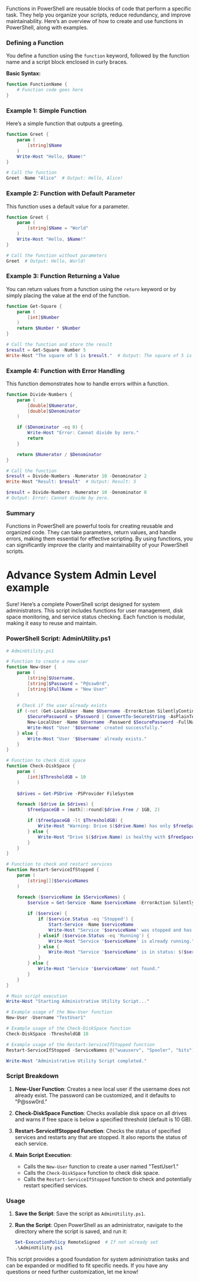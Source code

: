 Functions in PowerShell are reusable blocks of code that perform a specific task. They help you organize your scripts, reduce redundancy, and improve maintainability. Here’s an overview of how to create and use functions in PowerShell, along with examples.

### Defining a Function

You define a function using the `function` keyword, followed by the function name and a script block enclosed in curly braces.

**Basic Syntax:**
```powershell
function FunctionName {
    # Function code goes here
}
```

### Example 1: Simple Function

Here’s a simple function that outputs a greeting.

```powershell
function Greet {
    param (
        [string]$Name
    )
    Write-Host "Hello, $Name!"
}

# Call the function
Greet -Name "Alice"  # Output: Hello, Alice!
```

### Example 2: Function with Default Parameter

This function uses a default value for a parameter.

```powershell
function Greet {
    param (
        [string]$Name = "World"
    )
    Write-Host "Hello, $Name!"
}

# Call the function without parameters
Greet  # Output: Hello, World!
```

### Example 3: Function Returning a Value

You can return values from a function using the `return` keyword or by simply placing the value at the end of the function.

```powershell
function Get-Square {
    param (
        [int]$Number
    )
    return $Number * $Number
}

# Call the function and store the result
$result = Get-Square -Number 5
Write-Host "The square of 5 is $result."  # Output: The square of 5 is 25.
```

### Example 4: Function with Error Handling

This function demonstrates how to handle errors within a function.

```powershell
function Divide-Numbers {
    param (
        [double]$Numerator,
        [double]$Denominator
    )

    if ($Denominator -eq 0) {
        Write-Host "Error: Cannot divide by zero."
        return
    }

    return $Numerator / $Denominator
}

# Call the function
$result = Divide-Numbers -Numerator 10 -Denominator 2
Write-Host "Result: $result"  # Output: Result: 5

$result = Divide-Numbers -Numerator 10 -Denominator 0
# Output: Error: Cannot divide by zero.
```

### Summary

Functions in PowerShell are powerful tools for creating reusable and organized code. They can take parameters, return values, and handle errors, making them essential for effective scripting. By using functions, you can significantly improve the clarity and maintainability of your PowerShell scripts.

# Advance System Admin Level example
Sure! Here’s a complete PowerShell script designed for system administrators. This script includes functions for user management, disk space monitoring, and service status checking. Each function is modular, making it easy to reuse and maintain.

### PowerShell Script: AdminUtility.ps1

```powershell
# AdminUtility.ps1

# Function to create a new user
function New-User {
    param (
        [string]$Username,
        [string]$Password = "P@ssw0rd",
        [string]$FullName = "New User"
    )
    
    # Check if the user already exists
    if (-not (Get-LocalUser -Name $Username -ErrorAction SilentlyContinue)) {
        $SecurePassword = $Password | ConvertTo-SecureString -AsPlainText -Force
        New-LocalUser -Name $Username -Password $SecurePassword -FullName $FullName -Description "Created for admin tasks"
        Write-Host "User '$Username' created successfully."
    } else {
        Write-Host "User '$Username' already exists."
    }
}

# Function to check disk space
function Check-DiskSpace {
    param (
        [int]$ThresholdGB = 10
    )
    
    $drives = Get-PSDrive -PSProvider FileSystem

    foreach ($drive in $drives) {
        $freeSpaceGB = [math]::round($drive.Free / 1GB, 2)

        if ($freeSpaceGB -lt $ThresholdGB) {
            Write-Host "Warning: Drive $($drive.Name) has only $freeSpaceGB GB free space."
        } else {
            Write-Host "Drive $($drive.Name) is healthy with $freeSpaceGB GB free space."
        }
    }
}

# Function to check and restart services
function Restart-ServiceIfStopped {
    param (
        [string[]]$ServiceNames
    )

    foreach ($serviceName in $ServiceNames) {
        $service = Get-Service -Name $serviceName -ErrorAction SilentlyContinue
        
        if ($service) {
            if ($service.Status -eq 'Stopped') {
                Start-Service -Name $serviceName
                Write-Host "Service '$serviceName' was stopped and has been started."
            } elseif ($service.Status -eq 'Running') {
                Write-Host "Service '$serviceName' is already running."
            } else {
                Write-Host "Service '$serviceName' is in status: $($service.Status)."
            }
        } else {
            Write-Host "Service '$serviceName' not found."
        }
    }
}

# Main script execution
Write-Host "Starting Administrative Utility Script..."

# Example usage of the New-User function
New-User -Username "TestUser1"

# Example usage of the Check-DiskSpace function
Check-DiskSpace -ThresholdGB 10

# Example usage of the Restart-ServiceIfStopped function
Restart-ServiceIfStopped -ServiceNames @("wuauserv", "Spooler", "bits")

Write-Host "Administrative Utility Script completed."
```

### Script Breakdown

1. **New-User Function**: Creates a new local user if the username does not already exist. The password can be customized, and it defaults to "P@ssw0rd."

2. **Check-DiskSpace Function**: Checks available disk space on all drives and warns if free space is below a specified threshold (default is 10 GB).

3. **Restart-ServiceIfStopped Function**: Checks the status of specified services and restarts any that are stopped. It also reports the status of each service.

4. **Main Script Execution**: 
   - Calls the `New-User` function to create a user named "TestUser1."
   - Calls the `Check-DiskSpace` function to check disk space.
   - Calls the `Restart-ServiceIfStopped` function to check and potentially restart specified services.

### Usage

1. **Save the Script**: Save the script as `AdminUtility.ps1`.

2. **Run the Script**: Open PowerShell as an administrator, navigate to the directory where the script is saved, and run it:

   ```powershell
   Set-ExecutionPolicy RemoteSigned  # If not already set
   .\AdminUtility.ps1
   ```

This script provides a good foundation for system administration tasks and can be expanded or modified to fit specific needs. If you have any questions or need further customization, let me know!

